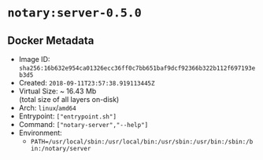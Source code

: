 # `notary:server-0.5.0`

## Docker Metadata

- Image ID: `sha256:16b632e954ca01326ecc36ff0c7bb651baf9dcf92366b322b112f697193eb3d5`
- Created: `2018-09-11T23:57:38.919113445Z`
- Virtual Size: ~ 16.43 Mb  
  (total size of all layers on-disk)
- Arch: `linux`/`amd64`
- Entrypoint: `["entrypoint.sh"]`
- Command: `["notary-server","--help"]`
- Environment:
  - `PATH=/usr/local/sbin:/usr/local/bin:/usr/sbin:/usr/bin:/sbin:/bin:/notary/server`
